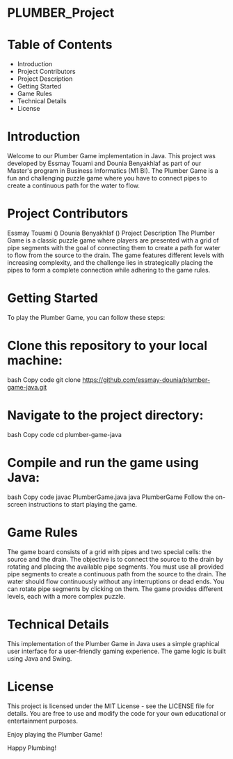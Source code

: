 # PLUMBER_Project

# Table of Contents
- Introduction
- Project Contributors
- Project Description
- Getting Started
- Game Rules
- Technical Details
- License

  
# Introduction
Welcome to our Plumber Game implementation in Java. This project was developed by Essmay Touami and Dounia Benyakhlaf as part of our Master's program in Business Informatics (M1 BI). The Plumber Game is a fun and challenging puzzle game where you have to connect pipes to create a continuous path for the water to flow.

# Project Contributors
Essmay Touami ()
Dounia Benyakhlaf ()
Project Description
The Plumber Game is a classic puzzle game where players are presented with a grid of pipe segments with the goal of connecting them to create a path for water to flow from the source to the drain. The game features different levels with increasing complexity, and the challenge lies in strategically placing the pipes to form a complete connection while adhering to the game rules.

# Getting Started
To play the Plumber Game, you can follow these steps:

# Clone this repository to your local machine:

bash
Copy code
git clone https://github.com/essmay-dounia/plumber-game-java.git

# Navigate to the project directory:
bash
Copy code
cd plumber-game-java

# Compile and run the game using Java:
bash
Copy code
javac PlumberGame.java
java PlumberGame
Follow the on-screen instructions to start playing the game.

# Game Rules
The game board consists of a grid with pipes and two special cells: the source and the drain.
The objective is to connect the source to the drain by rotating and placing the available pipe segments.
You must use all provided pipe segments to create a continuous path from the source to the drain.
The water should flow continuously without any interruptions or dead ends.
You can rotate pipe segments by clicking on them.
The game provides different levels, each with a more complex puzzle.

# Technical Details
This implementation of the Plumber Game in Java uses a simple graphical user interface for a user-friendly gaming experience. The game logic is built using Java and Swing.

# License
This project is licensed under the MIT License - see the LICENSE file for details. You are free to use and modify the code for your own educational or entertainment purposes.

Enjoy playing the Plumber Game!

Happy Plumbing!





